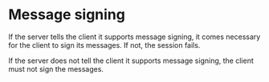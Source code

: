 # Message signing

If the server tells the client it supports message signing, it comes necessary
for the client to sign its messages. If not, the session fails.

If the server does not tell the client it supports message signing, the client
must not sign the messages.
